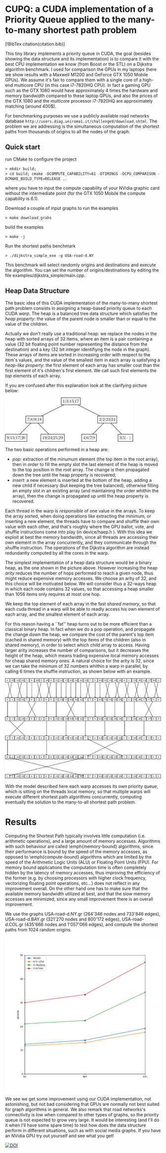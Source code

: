 # CUPQ: a CUDA implementation of a Priority Queue applied to the many-to-many shortest path problem

[!BibTex citation(citation.bib)]

This tiny library implements a priority queue in CUDA, the goal (besides showing the data structure and its implementation) is to compare it with the best CPU implementation we know
 (from Boost or the STL) on a Dijkstra algorithm benchmark. I used for comparison the GPUs in my laptops (here we show results with a Maxwell M1200 and GeForce GTX 1050 Mobile GPUs).
We assume it's fair to compare them with a single core of a high-end multicore CPU (in this case i7-7820HQ CPU). In fact a gaming GPU such as the GTX 1080 would have approximately 
4 times the hardware and memory bandwidth compared to these laptop GPUs, and also the prices of the GTX 1080 and the multicore processor i7-7820HQ are approximately matching (around 400$).

For benchmarking purposes we use a publicly available road networks database ```http://users.diag.uniroma1.it/challenge9/download.shtml```.
The problem we are addressing is the simultaneous computation of the shortest paths from thousands of origins to all the nodes of the graph.

## Quick start

run CMake to configure the project
```
> mkdir build;
> cd build; cmake -DCOMPUTE_CAPABILITY=61 -DTIMINGS -DCPU_COMPARISON -DCMAKE_BUILD_TYPE=RELEASE ..
```
where you have to input the compute capability of your NVidia graphic card without the intermediate point (for the GTX 1050 Mobile the compute capability is 6.1).

Download a couple of input graphs to run the examples
```
> make download_grahs
```

build the examples
```
> make -j
```

Run the shortest paths benchmark
```
> ./dijkstra_simple_exe -g USA-road-d.NY
```

This benchmark will select randomly origins and destinations and execute the algorithm. You can set the number of origins/destinations by editing the file examples/dijkstra_simple/main.cpp.

## Heap Data Structure

The basic idea of this CUDA implementation of the many-to-many shortest path problem consists in assigning a heap-based priority queue to each CUDA *warp*.
The heap is a balanced tree data structure which satisfies the *heap property*: the value of the parent node is smaller than or equal to the value of the children.

Actually we don't really use a traditional heap: we replace the nodes in the heap with sorted arrays
of 32 items, where an item is a pair containing a value (32 bit floating point number representing the distance from the destination) and a key (32 bit integer identifiyng the node in the graph).
These arrays of items are sorted in increasing order with respect to the item's values,
and the value of the smallest item in each array is satisfying a *heap-like property*: the first element of
each array has smaller cost than the first element of it's children's first element.
We call such first elements the *top* elements of each array.

If you are confused after this explanation look at the clarifying picture below:

![alt text](doc/fig_heap.png)

The two basic operations performed in a heap are:
- *pop*: extraction of the minumum element (the top item in the root array), then in order to fill the empty slot the last element of the heap is moved to the top position in the root array. The change is then propagated down the tree until the heap property is recovered;
- *insert*: a new element is inserted at the bottom of the heap, adding a new child if necessary (but keeping the tree balanced), otherwise filling an empty slot in an existing array (and maintaining the order whithin the array), then the change is propagated up until the heap property is recovered.

Each thread in the warp is *responsible* of one value in the arrays. To keep the array sorted, when doing operations like extracting the minimum, or inserting a new element, 
the threads have to compare and shuffle their own value with each other, and that's
roughly where the GPU ballot, vote, and shuffle instructions come into play (in device/haep.h ). With this idea we exploit at best the memory bandwidth, 
since all threads are accessing their own element in the array concurrently, and they communicate through the shuffle instruction. 
The operations of the Dijkstra algorithm are instead redundantly computed by all the cores in the warp.

The simplest implementation of a heap data structure would be a binary heap, as the one shown in the picture above. However increasing the heap *arity* reduces the number of hops performed to reach a given node, thus might reduce expensive memory accesses.
We choose an arity of 32, and this choice will be motivated below. We will consider thus a 32-ways heap in which each node contains 32 values, so that accessing a heap
smaller than 1056 items only requires at most one hop.

We keep the top element of each array in the fast *shared memory*, so that
each cuda thread in a warp will be able to readly access his own element of each array, and the smallest element of each array.

For this reason having a ``fat'' heap
turns out to be more efficient than a classical binary heap. In fact when we do a pop operation,
and propagate the change down the heap, we compare the cost of the parent's top item (cached in shared memory) with the top items of the children (also in shared memory),
in order to select which child array to access. Having larger arity increases the number of comparisons, but it decreases the height of the heap,
which means trading expensive local memory accesses for cheap shared memory ones. A natural choice for the arity is 32,
since we can take the minimum of 32 numbers whithin a warp in parallel, by calling 6 times the
shuffle instruction, as shown below with an example.

![alt text](doc/fig_min.png)

With the model described here each warp accesses its own priority queue, which is sitting on the
threads local
memory, so that multiple warps will execute different shortest path algorithms concurrently, computing
eventually the solution to the many-to-all shortest path problem.

# Results

Computing the Shortest Path typically involves
little computation (i.e. arithmetic operations), and a large amount of memory accesses. Algorithms with such behaviour are called
\emph{memory-bound} algorithms, since their performance is bound by the speed of the memory accesses, as opposed to \emph{compute-bound} algorithms which are limited by the
speed of the Arithmetic Logic Units (ALU) or Floating Point Units (FPU). For memory bound
 applications the computation time is often completely hidden by the latency of memory accesses, thus
improving the efficiency of the former (e.g. by choosing processors with higher clock frequency, vectorizing floating point operations, etc...) does not reflect in any improvement overall.
On the other hand one has to make sure that the available memory bandwidth utilized at best, and that the slow memory accesses are minimized,
since any small improvement there is an overall improvement.

We use the graphs USA-road-d.NY.gr (264'346 nodes and 733'846 edges), USA-road-d.BAY.gr (321'270 nodes and 800'172 edges), USA-road-d.COL.gr (435'666 nodes and 1'057'066 edges), and compute the shortest paths from 1024 random origins.

![alt text](doc/plot.png)

We see we get some improvement using our CUDA implementation, not astonishing, but not bad considering that GPUs are normally not best suited for graph algorithms in general. We also remark that road networks's connectivity is low when compared to other types of graphs, so the priority queue is not expected to grow very large. It would be interesting (and I'll do it when I'll have some spare time) to test how does the data structure perform in different situations, such as with social media graphs. If you have an NVidia GPU try out yourself and see what you get!

[![DOI](https://zenodo.org/badge/DOI/10.5281/zenodo.3595244.svg)](https://doi.org/10.5281/zenodo.3595244)
